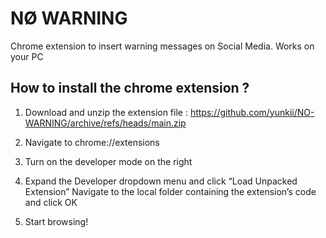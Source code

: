 # NØ WARNING
Chrome extension to insert warning messages on Social Media.
Works on your PC

## How to install the chrome extension ? 

1. Download and unzip the extension file : 
https://github.com/yunkii/NO-WARNING/archive/refs/heads/main.zip

2. Navigate to chrome://extensions
3. Turn on the developer mode on the right
4. Expand the Developer dropdown menu and click “Load Unpacked Extension”
Navigate to the local folder containing the extension’s code and click OK
5. Start browsing!
